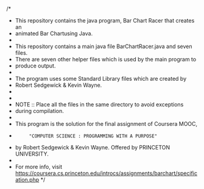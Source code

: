/*
 * This repository contains the java program, Bar Chart Racer that creates an
 *  animated Bar Chartusing Java.
 *
 * This repository contains a main java file BarChartRacer.java and seven files.
 * There are seven other helper files which is used by the main program to
 *   produce output.
 *
 * The program uses some Standard Library files which are created by
 *    Robert Sedgewick & Kevin Wayne.
 *
 *
 * NOTE :: Place all the files in the same directory to avoid exceptions
 *  during compilation.
 *
 * This program is the solution for the final assignment of Coursera MOOC,
 *          "COMPUTER SCIENCE : PROGRAMMING WITH A PURPOSE"
 *    by Robert Sedgewick & Kevin Wayne. Offered by PRINCETON UNIVERSITY.
 *
 *  For more info, visit
 https://coursera.cs.princeton.edu/introcs/assignments/barchart/specification.php
 */
